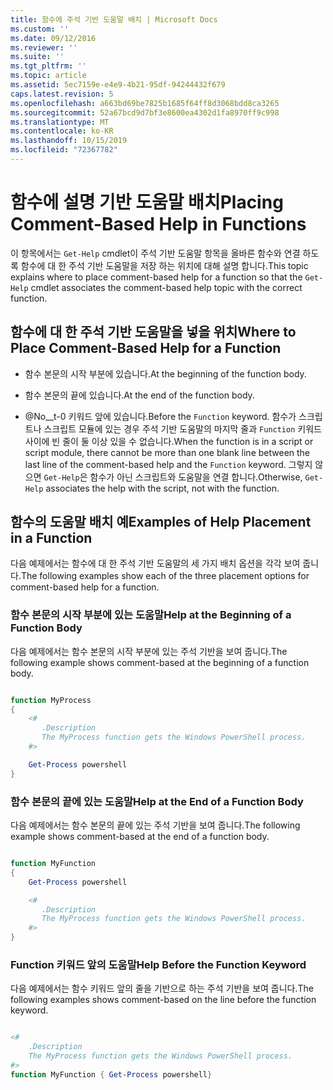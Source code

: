 ```yaml
---
title: 함수에 주석 기반 도움말 배치 | Microsoft Docs
ms.custom: ''
ms.date: 09/12/2016
ms.reviewer: ''
ms.suite: ''
ms.tgt_pltfrm: ''
ms.topic: article
ms.assetid: 5ec7159e-e4e9-4b21-95df-94244432f679
caps.latest.revision: 5
ms.openlocfilehash: a663bd69be7825b1685f64ff8d3068bdd8ca3265
ms.sourcegitcommit: 52a67bcd9d7bf3e8600ea4302d1fa8970ff9c998
ms.translationtype: MT
ms.contentlocale: ko-KR
ms.lasthandoff: 10/15/2019
ms.locfileid: "72367782"
---
```

# <a name="placing-comment-based-help-in-functions"></a><span data-ttu-id="951db-102">함수에 설명 기반 도움말 배치</span><span class="sxs-lookup"><span data-stu-id="951db-102">Placing Comment-Based Help in Functions</span></span>

<span data-ttu-id="951db-103">이 항목에서는 `Get-Help` cmdlet이 주석 기반 도움말 항목을 올바른 함수와 연결 하도록 함수에 대 한 주석 기반 도움말을 저장 하는 위치에 대해 설명 합니다.</span><span class="sxs-lookup"><span data-stu-id="951db-103">This topic explains where to place comment-based help for a function so that the `Get-Help` cmdlet associates the comment-based help topic with the correct function.</span></span>

## <a name="where-to-place-comment-based-help-for-a-function"></a><span data-ttu-id="951db-104">함수에 대 한 주석 기반 도움말을 넣을 위치</span><span class="sxs-lookup"><span data-stu-id="951db-104">Where to Place Comment-Based Help for a Function</span></span>

- <span data-ttu-id="951db-105">함수 본문의 시작 부분에 있습니다.</span><span class="sxs-lookup"><span data-stu-id="951db-105">At the beginning of the function body.</span></span>

- <span data-ttu-id="951db-106">함수 본문의 끝에 있습니다.</span><span class="sxs-lookup"><span data-stu-id="951db-106">At the end of the function body.</span></span>

- <span data-ttu-id="951db-107">@No__t-0 키워드 앞에 있습니다.</span><span class="sxs-lookup"><span data-stu-id="951db-107">Before the `Function` keyword.</span></span> <span data-ttu-id="951db-108">함수가 스크립트나 스크립트 모듈에 있는 경우 주석 기반 도움말의 마지막 줄과 `Function` 키워드 사이에 빈 줄이 둘 이상 있을 수 없습니다.</span><span class="sxs-lookup"><span data-stu-id="951db-108">When the function is in a script or script module, there cannot be more than one blank line between the last line of the comment-based help and the `Function` keyword.</span></span> <span data-ttu-id="951db-109">그렇지 않으면 `Get-Help`은 함수가 아닌 스크립트와 도움말을 연결 합니다.</span><span class="sxs-lookup"><span data-stu-id="951db-109">Otherwise, `Get-Help` associates the help with the script, not with the function.</span></span>

## <a name="examples-of-help-placement-in-a-function"></a><span data-ttu-id="951db-110">함수의 도움말 배치 예</span><span class="sxs-lookup"><span data-stu-id="951db-110">Examples of Help Placement in a Function</span></span>

 <span data-ttu-id="951db-111">다음 예제에서는 함수에 대 한 주석 기반 도움말의 세 가지 배치 옵션을 각각 보여 줍니다.</span><span class="sxs-lookup"><span data-stu-id="951db-111">The following examples show each of the three placement options for comment-based help for a function.</span></span>

### <a name="help-at-the-beginning-of-a-function-body"></a><span data-ttu-id="951db-112">함수 본문의 시작 부분에 있는 도움말</span><span class="sxs-lookup"><span data-stu-id="951db-112">Help at the Beginning of a Function Body</span></span>

 <span data-ttu-id="951db-113">다음 예제에서는 함수 본문의 시작 부분에 있는 주석 기반을 보여 줍니다.</span><span class="sxs-lookup"><span data-stu-id="951db-113">The following example shows comment-based at the beginning of a function body.</span></span>

```powershell

function MyProcess
{
    <#
       .Description
       The MyProcess function gets the Windows PowerShell process.
    #>

    Get-Process powershell
}

```

### <a name="help-at-the-end-of-a-function-body"></a><span data-ttu-id="951db-114">함수 본문의 끝에 있는 도움말</span><span class="sxs-lookup"><span data-stu-id="951db-114">Help at the End of a Function Body</span></span>

 <span data-ttu-id="951db-115">다음 예제에서는 함수 본문의 끝에 있는 주석 기반을 보여 줍니다.</span><span class="sxs-lookup"><span data-stu-id="951db-115">The following example shows comment-based at the end of a function body.</span></span>

```powershell

function MyFunction
{
    Get-Process powershell

    <#
       .Description
       The MyProcess function gets the Windows PowerShell process.
    #>
}

```

### <a name="help-before-the-function-keyword"></a><span data-ttu-id="951db-116">Function 키워드 앞의 도움말</span><span class="sxs-lookup"><span data-stu-id="951db-116">Help Before the Function Keyword</span></span>

 <span data-ttu-id="951db-117">다음 예제에서는 함수 키워드 앞의 줄을 기반으로 하는 주석 기반을 보여 줍니다.</span><span class="sxs-lookup"><span data-stu-id="951db-117">The following examples shows comment-based on the line before the function keyword.</span></span>

```powershell

<#
    .Description
    The MyProcess function gets the Windows PowerShell process.
#>
function MyFunction { Get-Process powershell}

```
